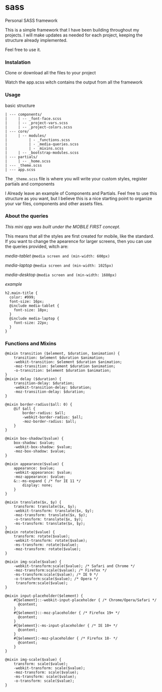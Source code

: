 # sass
Personal SASS framework 

This is a simple framework that I have been building throughout my projects. I will make updates as needed for each project, keeping the structure already implemented.

Feel free to use it.

### Instalation

Clone or download all the files to your project

Watch the app.scss witch contains the output from all the framework

### Usage

basic structure

```
| --- components/
|     | -- _font-face.scss
|     | -- _project-vars.scss
|     | -- _project-colors.scss
| --- core/
|     | -- modules/
|          | - _functions.scss
|          | - _media-queries.scss
|          | - _mixins.scss
|     | -- _bootstrap-modules.scss
| --- partials/
|     | -- _home.scss
| --- _theme.scss
| --- app.scss
```

The `_theme.scss` file is where you will write your custom styles, register partials and components

I Already leave an example of Components and Partials. Feel free to use this structure as you want, but I believe this is a nice starting point to organize your var files, components and other assets files.

### About the queries
_This mini app was built under the MOBILE FIRST concept._ 

This means that all the styles are first created for mobile, like the standard. If you want to change the apearence for larger screens, then you can use the queries provided, witch are:

_media-tablet_ `@media screen and (min-width: 600px)`

_media-laptop_ `@media screen and (min-width: 1025px)`

_media-desktop_ `@media screen and (min-width: 1680px)`

*example*

```
h2.main-title {
  color: #999;
  font-size: 16px;
  @include media-tablet {
    font-size: 18px;
  }
  @include media-laptop {
    font-size: 22px;
  }
}
```


### Functions and Mixins

```
@mixin transition ($element, $duration, $animation) {
    transition: $element $duration $animation;
    -webkit-transition: $element $duration $animation;
    -moz-transition: $element $duration $animation;
    -o-transition: $element $duration $animation;
}
@mixin delay ($duration) {
    transition-delay: $duration;
    -webkit-transition-delay: $duration;
    -moz-transition-delay: $duration;
}

@mixin border-radius($all: 0) {
    @if $all {
        border-radius: $all;
        -webkit-border-radius: $all;
        -moz-border-radius: $all;
    }
}

@mixin box-shadow($value) {
    box-shadow: $value;
    -webkit-box-shadow: $value;
    -moz-box-shadow: $value;
}

@mixin appearance($value) {
    appearance: $value;
    -webkit-appearance: $value;
    -moz-appearance: $value;
    &::-ms-expand { /* for IE 11 */
        display: none;
    }
}

@mixin translate($x, $y) {
    transform: translate($x, $y);
    -webkit-transform: translate($x, $y);
    -moz-transform: translate($x, $y);
    -o-transform: translate($x, $y);
    -ms-transform: translate($x, $y);
}
@mixin rotate($value) {
    transform: rotate($value);
    -webkit-transform: rotate($value);
    -ms-transform: rotate($value);
    -moz-transform: rotate($value);
}

@mixin img-scale($value) {
    -webkit-transform:scale($value); /* Safari and Chrome */
    -moz-transform:scale($value); /* Firefox */
    -ms-transform:scale($value); /* IE 9 */
    -o-transform:scale($value); /* Opera */
     transform:scale($value);
}

@mixin input-placeholder($element) {
    #{$element}::-webkit-input-placeholder { /* Chrome/Opera/Safari */
      @content;
    }
    #{$element}::-moz-placeholder { /* Firefox 19+ */
      @content;
    }
    #{$element}:-ms-input-placeholder { /* IE 10+ */
      @content;
    }
    #{$element}:-moz-placeholder { /* Firefox 18- */
      @content;
    }
}

@mixin img-scale($value) {
    transform: scale($value);
    -webkit-transform: scale($value);
    -moz-transform: scale($value);
    -ms-transform: scale($value);
    -o-transform: scale($value);
}
```


